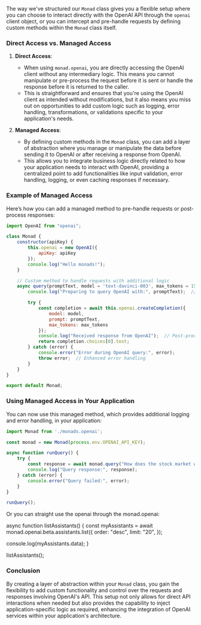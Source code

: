 The way we've structured our `Monad` class gives you a flexible setup where you can choose to interact directly with the OpenAI API through the `openai` client object, or you can intercept and pre-handle requests by defining custom methods within the `Monad` class itself.

### Direct Access vs. Managed Access

1. **Direct Access**:
   - When using `monad.openai`, you are directly accessing the OpenAI client without any intermediary logic. This means you cannot manipulate or pre-process the request before it is sent or handle the response before it is returned to the caller.
   - This is straightforward and ensures that you're using the OpenAI client as intended without modifications, but it also means you miss out on opportunities to add custom logic such as logging, error handling, transformations, or validations specific to your application's needs.

2. **Managed Access**:
   - By defining custom methods in the `Monad` class, you can add a layer of abstraction where you manage or manipulate the data before sending it to OpenAI or after receiving a response from OpenAI.
   - This allows you to integrate business logic directly related to how your application needs to interact with OpenAI, providing a centralized point to add functionalities like input validation, error handling, logging, or even caching responses if necessary.

### Example of Managed Access

Here’s how you can add a managed method to pre-handle requests or post-process responses:

```javascript
import OpenAI from "openai";

class Monad {
    constructor(apiKey) {
        this.openai = new OpenAI({
            apiKey: apiKey
        });
        console.log("Hello monads!");
    }

    // Custom method to handle requests with additional logic
    async query(promptText, model = 'text-davinci-003', max_tokens = 150) {
        console.log("Preparing to query OpenAI with:", promptText);  // Pre-handle logging

        try {
            const completion = await this.openai.createCompletion({
                model: model,
                prompt: promptText,
                max_tokens: max_tokens
            });
            console.log("Received response from OpenAI");  // Post-process logging
            return completion.choices[0].text;
        } catch (error) {
            console.error("Error during OpenAI query:", error);
            throw error;  // Enhanced error handling
        }
    }
}

export default Monad;
```

### Using Managed Access in Your Application

You can now use this managed method, which provides additional logging and error handling, in your application:

```javascript
import Monad from './monads.openai';

const monad = new Monad(process.env.OPENAI_API_KEY);

async function runQuery() {
    try {
        const response = await monad.query("How does the stock market work?");
        console.log("Query response:", response);
    } catch (error) {
        console.error("Query failed:", error);
    }
}

runQuery();
```

Or you can straight use the openai through the monad.openai:

async function listAssistants() {
  const myAssistants = await monad.openai.beta.assistants.list({
    order: "desc",
    limit: "20",
  });

  console.log(myAssistants.data);
}

listAssistants();

### Conclusion

By creating a layer of abstraction within your `Monad` class, you gain the flexibility to add custom functionality and control over the requests and responses involving OpenAI's API. This setup not only allows for direct API interactions when needed but also provides the capability to inject application-specific logic as required, enhancing the integration of OpenAI services within your application's architecture.